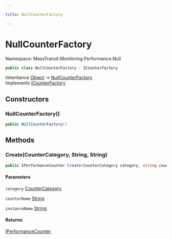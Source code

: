 ```yaml
---

title: NullCounterFactory

---
```


# NullCounterFactory

Namespace: MassTransit.Monitoring.Performance.Null

```csharp
public class NullCounterFactory : ICounterFactory
```

Inheritance [Object](https://learn.microsoft.com/en-us/dotnet/api/system.object) → [NullCounterFactory](../masstransit-monitoring-performance-null/nullcounterfactory)<br/>
Implements [ICounterFactory](../masstransit-monitoring-performance/icounterfactory)

## Constructors

### **NullCounterFactory()**

```csharp
public NullCounterFactory()
```

## Methods

### **Create(CounterCategory, String, String)**

```csharp
public IPerformanceCounter Create(CounterCategory category, string counterName, string instanceName)
```

#### Parameters

`category` [CounterCategory](../masstransit-monitoring-performance/countercategory)<br/>

`counterName` [String](https://learn.microsoft.com/en-us/dotnet/api/system.string)<br/>

`instanceName` [String](https://learn.microsoft.com/en-us/dotnet/api/system.string)<br/>

#### Returns

[IPerformanceCounter](../masstransit-monitoring-performance/iperformancecounter)<br/>
